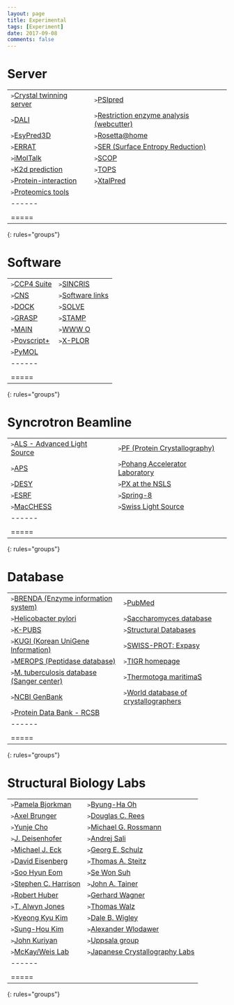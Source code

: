 ```yaml
---
layout: page
title: Experimental
tags: [Experiment]
date: 2017-09-08
comments: false
---
```


# Server

|  |  |
|:--------|:-------|
| <kbd>></kbd><a href="http://www.doe-mbi.ucla.edu/Services/Twinning/">Crystal twinning server </a> | <kbd>></kbd><a href="http://bioinf.cs.ucl.ac.uk/psipred/">PSIpred </a> |
| <kbd>></kbd><a href="http://www.ebi.ac.uk/msd-srv/ssm/">DALI </a> | <kbd>></kbd><a href="http://rna.lundberg.gu.se/cutter2/">Restriction enzyme analysis (webcutter) </a> |
| <kbd>></kbd><a href="http://www.unamur.be/sciences/biologie/urbm/bioinfo/esypred/">EsyPred3D </a> | <kbd>></kbd><a href="http://boinc.bakerlab.org/rosetta/">Rosetta@home </a> |
| <kbd>></kbd><a href="http://www.doe-mbi.ucla.edu/Services/ERRATv2/">ERRAT </a> | <kbd>></kbd><a href="http://services.mbi.ucla.edu/SER/">SER (Surface Entropy Reduction) </a> |
| <kbd>></kbd><a href="https://i.moltalk.org/">iMolTalk </a> | <kbd>></kbd><a href="http://scop.berkeley.edu/">SCOP </a> |
| <kbd>></kbd><a href="http://www.bork.embl.de/~andrade/k2d/">K2d prediction </a> | <kbd>></kbd><a href="http://tops.ebi.ac.uk/tops">TOPS </a> |
| <kbd>></kbd><a href="http://curie.utmb.edu/prosurf.html">Protein-interaction </a> | <kbd>></kbd><a href="http://ffas.burnham.org/XtalPred-cgi/xtal.pl">XtalPred </a> |
| <kbd>></kbd><a href="https://www.expasy.org/tools/">Proteomics tools </a> | |
|------
|  |  |
|=====
{: rules="groups"}

# Software

|  |  |
|:--------|:-------|
| <kbd>></kbd><a href="http://www.stfc.ac.uk/">CCP4 Suite </a> | <kbd>></kbd><a href="http://ww1.iucr.org/sincris-top/">SINCRIS </a> |
| <kbd>></kbd><a href="http://cns-online.org/v1.3/">CNS </a> | <kbd>></kbd><a href="http://www.doe-mbi.ucla.edu/People/Software/">Software links </a> |
| <kbd>></kbd><a href="http://dock.compbio.ucsf.edu/">DOCK </a> | <kbd>></kbd><a href="http://www.lanl.gov/errors/system-notification.php">SOLVE </a> |
| <kbd>></kbd><a href="http://grasping.cs.columbia.edu/">GRASP </a> | <kbd>></kbd><a href="http://kiwi.cs.dal.ca/Software/STAMP">STAMP </a> |
| <kbd>></kbd><a href="http://www-bmb.ijs.si/doc/">MAIN </a> | <kbd>></kbd><a href="http://www.bioc.rice.edu/~mscates/O-stuff.html">WWW O </a> |
| <kbd>></kbd><a href="http://structure.usc.edu/povscript/">Povscript+ </a> | <kbd>></kbd><a href="http://www.csb.yale.edu/userguides/datamanip/xplor/xplor_descrip.html">X-PLOR </a> |
| <kbd>></kbd><a href="https://pymol.org/2/">PyMOL </a> | |
|------
|  |  |
|=====
{: rules="groups"}

# Syncrotron Beamline

|  |  |
|:--------|:-------|
| <kbd>></kbd><a href="http://als.lbl.gov/">ALS - Advanced Light Source </a> | <kbd>></kbd><a href="http://pfweis.kek.jp/~protein/index_eng.html">PF (Protein Crystallography) </a> |
| <kbd>></kbd><a href="http://www.anl.gov/">APS </a> | <kbd>></kbd><a href="http://pal.postech.ac.kr/">Pohang Accelerator Laboratory </a> |
| <kbd>></kbd><a href="https://www.embl-hamburg.de/">DESY </a> | <kbd>></kbd><a href="https://www.bnl.gov/ps/nsls2/about-NSLS-II.php">PX at the NSLS </a> |
| <kbd>></kbd><a href="https://www.embl.fr/">ESRF </a> | <kbd>></kbd><a href="http://www.spring8.or.jp/en/">Spring-8 </a> |
| <kbd>></kbd><a href="https://www.chess.cornell.edu/macchess">MacCHESS </a> | <kbd>></kbd><a href="https://www.psi.ch/sls/">Swiss Light Source </a> |
|------
|  |  |
|=====
{: rules="groups"}

# Database

|  |  |
|:--------|:-------|
| <kbd>></kbd><a href="http://www.brenda-enzymes.org/">BRENDA (Enzyme information system) </a> | <kbd>></kbd><a href="https://www.ncbi.nlm.nih.gov/pubmed">PubMed </a> |
| <kbd>></kbd><a href="http://www.jcvi.org/cms/research/past-projects/cmr/overview/?database=ghp">Helicobacter pylori </a> | <kbd>></kbd><a href="https://www.yeastgenome.org/">Saccharomyces database </a> |
| <kbd>></kbd><a href="http://kpubs.org/index.kpubs">K-PUBS </a> | <kbd>></kbd><a href="http://xray.bmc.uu.se/embo/structdb/links.html">Structural Databases </a> |
| <kbd>></kbd><a href="genbank.kribb.re.kr/">KUGI (Korean UniGene Information) </a> | <kbd>></kbd><a href="https://web.expasy.org/docs/swiss-prot_guideline.html">SWISS-PROT: Expasy </a> |
| <kbd>></kbd><a href="https://www.ebi.ac.uk/merops/">MEROPS (Peptidase database) </a> | <kbd>></kbd><a href="http://www.jcvi.org/cms/home/">TIGR homepage </a> |
| <kbd>></kbd><a href="http://www.sanger.ac.uk/resources/downloads/bacteria/mycobacterium.html">M. tuberculosis database (Sanger center) </a> | <kbd>></kbd><a href="http://www.jcvi.org/cms/research/past-projects/cmr/overview/?database=btm">Thermotoga maritimaS </a> |
| <kbd>></kbd><a href="https://www.ncbi.nlm.nih.gov/">NCBI GenBank </a> | <kbd>></kbd><a href="http://ww1.iucr.org/wdc/index.html">World database of crystallographers </a> |
| <kbd>></kbd><a href="http://www.rcsb.org/pdb/home/home.do">Protein Data Bank - RCSB </a> | |
|------
|  |  |
|=====
{: rules="groups"}

# Structural Biology Labs

|  |  |
|:--------|:-------|
| <kbd>></kbd><a href="http://www.its.caltech.edu/~bjorker/">Pamela Bjorkman </a> | <kbd>></kbd><a href="http://struct.kaist.ac.kr/main.htm">Byung-Ha Oh </a> |
| <kbd>></kbd><a href="http://atb.slac.stanford.edu/">Axel Brunger </a> | <kbd>></kbd><a href="http://www.br.caltech.edu/reesgrp/">Douglas C. Rees </a> |
| <kbd>></kbd><a href="http://sbclab.postech.ac.kr/">Yunje Cho </a> | <kbd>></kbd><a href="http://bilbo.bio.purdue.edu/~viruswww/Rossmann_home/">Michael G. Rossmann </a> |
| <kbd>></kbd><a href="http://www.utsouthwestern.edu/labs/deisenhofer/">J. Deisenhofer </a> | <kbd>></kbd><a href="https://salilab.org/index.html">Andrej Sali </a> |
| <kbd>></kbd><a href="http://red.dfci.harvard.edu/">Michael J. Eck </a> | <kbd>></kbd><a href="https://www.structbio.uni-freiburg.de/">Georg E. Schulz </a> |
| <kbd>></kbd><a href="http://www.doe-mbi.ucla.edu/eisenberg/">David Eisenberg </a> | <kbd>></kbd><a href="https://steitzlab.yale.edu/">Thomas A. Steitz </a> |
| <kbd>></kbd><a href="https://life.gist.ac.kr/xray/index1.htm">Soo Hyun Eom </a> | <kbd>></kbd><a href="http://sws2.snu.ac.kr/">Se Won Suh </a> |
| <kbd>></kbd><a href="http://crystal.harvard.edu/">Stephen C. Harrison </a> | <kbd>></kbd><a href="http://www.scripps.edu/tainer/">John A. Tainer </a> |
| <kbd>></kbd><a href="http://www.biochem.mpg.de/en/eg/huber">Robert Huber </a> | <kbd>></kbd><a href="http://gwagner.med.harvard.edu/">Gerhard Wagner </a> |
| <kbd>></kbd><a href="http://xray.bmc.uu.se/alwyn/TAJ/Home.html">T. Alwyn Jones </a> | <kbd>></kbd><a href="http://walz.med.harvard.edu/">Thomas Walz </a> |
| <kbd>></kbd><a href="http://smsb1.skku.ac.kr/">Kyeong Kyu Kim </a> | <kbd>></kbd><a href="http://icnet.uk/5f-lymph/">Dale B. Wigley </a> |
| <kbd>></kbd><a href="http://www.cchem.berkeley.edu/shkgrp/">Sung-Hou Kim </a> | <kbd>></kbd><a href="https://ccr.cancer.gov/Macromolecular-Crystallography-Laboratory/alexander-wlodawer">Alexander Wlodawer </a> |
| <kbd>></kbd><a href="https://jkweb.berkeley.edu/">John Kuriyan </a> | <kbd>></kbd><a href="http://xray.bmc.uu.se/">Uppsala group </a> |
| <kbd>></kbd><a href="https://www.med.upenn.edu/orl/soslowskylab/sweiss1.shtml">McKay/Weis Lab </a> | <kbd>></kbd><a href="http://www.protein.osaka-u.ac.jp/rcsfp/supracryst/">Japanese Crystallography Labs </a> |
|------
|  |  |
|=====
{: rules="groups"}
